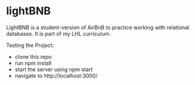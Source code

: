 # lightBNB

LightBNB is a student-version of AirBnB to practice working with relational databases. It is part of my LHL curriculum. 

Testing the Project:
- clone this repo
- run npm install
- start the server using npm start
- navigate to http://localhost:3000/ 